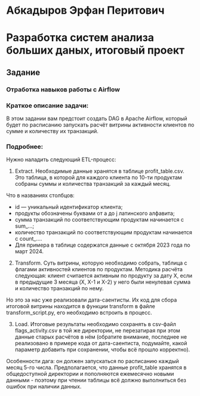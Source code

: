 # Абкадыров Эрфан Перитович
# Разработка систем анализа больших даных, итоговый проект
## Задание 

### Отработка навыков работы с Airflow
### Краткое описание задачи:

В этом задании вам предстоит создать DAG в Apache Airflow, 
который будет по расписанию запускать расчёт витрины активности 
клиентов по сумме и количеству их транзакций.

### Подробнее:
Нужно наладить следующий ETL-процесс:

1. Extract. Необходимые данные хранятся в таблице profit_table.csv. 
Это таблица, в которой для каждого клиента по 10-ти продуктам собраны 
суммы и количества транзакций за каждый месяц.

Что в названиях столбцов:

- id —  уникальный идентификатор клиента;
- продукты обозначены буквами от a до j латинского алфавита;
- сумма транзакций по соответствующим продуктам начинается с sum_…;
- количество транзакций по соответствующим продуктам начинается с count_….
- Для примера в таблице содержатся данные с октября 2023 года по март 2024.

2. Transform. Суть витрины, которую необходимо собрать, таблица с флагами 
активностей клиентов по продуктам. Методика расчёта следующая: клиент 
считается активным по продукту за дату X, если в предыдущие 3 месяца 
(X, X-1 и X-2) у него были ненулевая сумма и количество транзакций по нему.

Но это за нас уже реализовали дата-саентисты. Их код для сбора итоговой 
витрины находится в функции transform в файле transform_script.py, его 
необходимо встроить в процесс.

3. Load. Итоговые результаты необходимо сохранять в csv-файл flags_activity.csv 
в той же директории, не перезатирая при этом данные старых расчётов в нём 
(обратите внимание, последнее не реализовано в примере кода от дата-саентиста, 
подумайте, какой параметр добавить при сохранении, чтобы всё прошло корректно).

Особенности дага: он должен запускаться по расписанию каждый месяц 5-го числа. 
Предполагается, что данные profit_table хранятся в общедоступной директории и 
пополняются ежемесячно новыми данными - поэтому при чтении таблицы всё должно 
выполниться без ошибок при наличии данных.